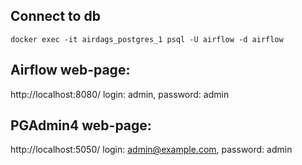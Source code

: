 ## Connect to db
```
docker exec -it airdags_postgres_1 psql -U airflow -d airflow
```
## Airflow web-page:
http://localhost:8080/ 
login: admin, password: admin

## PGAdmin4 web-page:
http://localhost:5050/ 
login: admin@example.com, password: admin